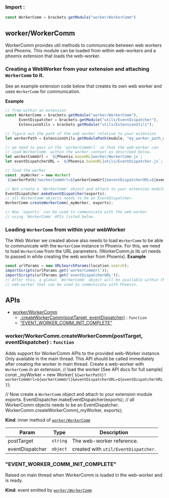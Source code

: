 ### Import :
```js
const WorkerComm = brackets.getModule("worker/WorkerComm")
```

<a name="module_worker/WorkerComm"></a>

## worker/WorkerComm
WorkerComm provides util methods to communicate between web workers and Phoenix.This module can be loaded from within web-workers and a phoenix extension that loads the web-worker.### Creating a WebWorker from your extension and attaching `WorkerComm` to it.See an example extension code below that creates its own web worker and uses `WorkerComm` for communication.

**Example**  
```js// from within an extensionconst WorkerComm = brackets.getModule("worker/WorkerComm"),      EventDispatcher = brackets.getModule("utils/EventDispatcher"),      ExtensionUtils = brackets.getModule("utils/ExtensionUtils");// figure out the path of the web worker relative to your extensionlet workerPath = ExtensionUtils.getModulePath(module, "my_worker_path_within_extension.js")// we need to pass in the `workerCommUrl` so that the web-worker can// load`WorkerComm` within the worker context as described below.let workerCommUrl = `${Phoenix.baseURL}worker/WorkerComm.js`;let eventDispatcherURL = `${Phoenix.baseURL}utils/EventDispatcher.js`;// load the workerconst _myWorker = new Worker(`${workerPath}?workerCommUrl=${workerCommUrl}&eventDispatcherURL=${eventDispatcherURL}`);// Not create a `WorkerComm` object and attach to your extension module exports.EventDispatcher.makeEventDispatcher(exports);// all WorkerComm objects needs to be an EventDispatcher.WorkerComm.createWorkerComm(_myWorker, exports);// Now `exports` can be used to communicate with the web-worker// using `WorkerComm` APIs listed below.```### Loading `WorkerComm` from within your webWorkerThe Web Worker we created above also needs to load `WorkerComm` to be able to communicate with the `WorkerComm`instance in Phoenix. For this, we need to load `WorkerComm` from the URL parameters.(WorkerComm.js lib url needs to passed in while creating the web worker from Phoenix).
**Example**  
```jsconst urlParams = new URLSearchParams(location.search);importScripts(urlParams.get('workerCommUrl'));importScripts(urlParams.get('eventDispatcherURL'));// After this, a global `WorkerComm` object will be available within the// web-worker that can be used to communicate with Phoenix.```## APIs

* [worker/WorkerComm](#module_worker/WorkerComm)
    * [.createWorkerComm(postTarget, eventDispatcher)](#module_worker/WorkerComm..createWorkerComm) : <code>function</code>
    * ["EVENT_WORKER_COMM_INIT_COMPLETE"](#event_EVENT_WORKER_COMM_INIT_COMPLETE)

<a name="module_worker/WorkerComm..createWorkerComm"></a>

### worker/WorkerComm.createWorkerComm(postTarget, eventDispatcher) : <code>function</code>
Adds support for WorkerComm APIs to the provided web-Worker instance. Only available in the main thread.This API should be called immediately after creating the worker in main thread.Create a web-worker with `WorkerComm` in an extension.// load the worker [See API docs for full sample]const _myWorker = new Worker(`${workerPath}?workerCommUrl=${workerCommUrl}&eventDispatcherURL=${eventDispatcherURL}`);// Now create a `WorkerComm` object and attach to your extension module exports.EventDispatcher.makeEventDispatcher(exports);// all WorkerComm objects needs to be an EventDispatcher.WorkerComm.createWorkerComm(_myWorker, exports);

**Kind**: inner method of [<code>worker/WorkerComm</code>](#module_worker/WorkerComm)  

| Param | Type | Description |
| --- | --- | --- |
| postTarget | <code>string</code> | The web-worker reference. |
| eventDispatcher | <code>object</code> | created with `util/EventDispatcher`. |

<a name="event_EVENT_WORKER_COMM_INIT_COMPLETE"></a>

### "EVENT_WORKER_COMM_INIT_COMPLETE"
Raised on main thread when WorkerComm is loaded in the web-worker and is ready.

**Kind**: event emitted by [<code>worker/WorkerComm</code>](#module_worker/WorkerComm)  
